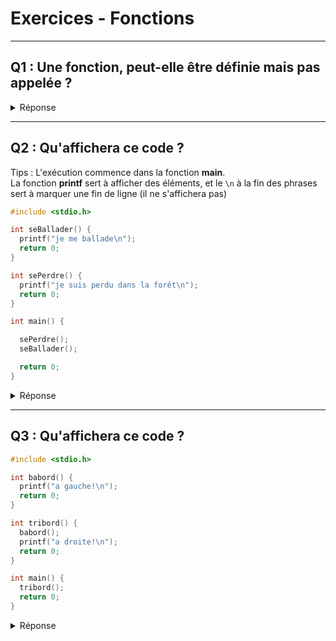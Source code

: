 # Exercices - Fonctions
---

## Q1 : Une fonction, peut-elle être définie mais pas appelée ?
<details>
  <summary>Réponse</summary>

**Oui**.

Une fonction peut être définie, mais pas forcément appelée, pas forcément utilisée !

La fonction est bien là, elle existe dans le programme, mais dans ce cas ne servira pas pour le moment.

En revanche, on ne peut pas appeler une fonction si elle n'est pas définie !

</details>

---

## Q2 : Qu'affichera ce code ?

Tips : L'exécution commence dans la fonction **main**.\
La fonction **printf** sert à afficher des éléments, et le `\n` à la fin des phrases sert à marquer une fin de ligne (il ne s'affichera pas)
```c
#include <stdio.h>

int seBallader() {
  printf("je me ballade\n");
  return 0;
}

int sePerdre() {
  printf("je suis perdu dans la forêt\n");
  return 0;
}

int main() {

  sePerdre();
  seBallader();

  return 0;
}
```
<details>
  <summary>Réponse</summary>

```
je suis perdu dans la forêt
je me ballade
```
En effet, la fonction `main` commence et exécute la première instruction, c'est à dire l'appel de la fonction `sePerdre`.

La baguette d'exécution est donnée à la fonction `sePerdre`, pendant que `main` attends la fin de l'exécution de celle-ci.

`sePerdre` exécute ses instructions et "je suis perdu dans la forêt" s'affiche en marquant une fin de ligne, puis retourne 0 à l'ordinateur, qui rends la baguette de l'exécution à la fonction `main`.

De là, la fonction `main` exécute sa prochaine instruction, c'est l'appel de la fonction `seBallader`, qui vous l'avez deviné, affiche "je me ballade", retourne 0, rends la baguette d'exécution à `main` qui elle aussi retourne 0, et tout est terminé.

</details>

---

## Q3 : Qu'affichera ce code ?
```c
#include <stdio.h>

int babord() {
  printf("a gauche!\n");
  return 0;
}

int tribord() {
  babord();
  printf("a droite!\n");
  return 0;
}

int main() {
  tribord();
  return 0;
}
```
<details>
  <summary>Réponse</summary>

```
a gauche!\
a droite!
```
La fonction `main` appelle `tribord`.

`tribord` exécute donc ses instructions. La première est un appel vers la fonction `babord`, et lui donne donc la baguette d'exécution. Cela signifie que l'ordinateur n'exécute pas la ligne `printf("a droite!\n");` pour le moment !

La fonction `babord` s'exécute, et affiche `a gauche!`, puis elle rend le contrôle de l'exécution à la fonction `tribord` qui affichera `a droite!`, qui elle-même rend le contrôle de l'exécution à la fonction `main`, qui s'arrête ensuite.

</details>
